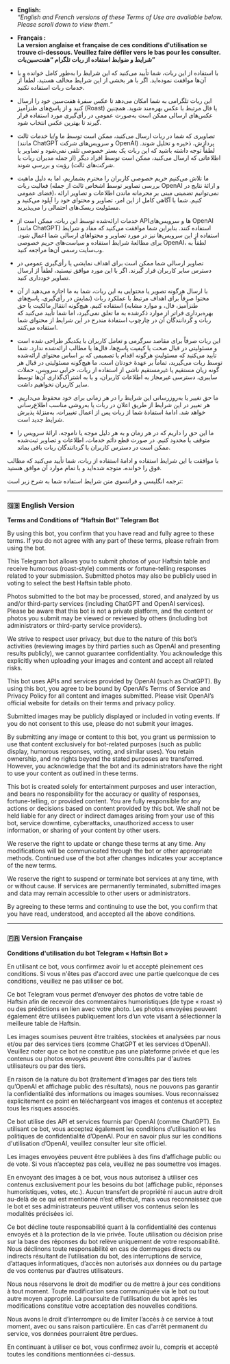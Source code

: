 - **English:**  
_“English and French versions of these Terms of Use are available below. Please scroll down to view them.”_

- **Français :**  
**La version anglaise et française de ces conditions d'utilisation se trouve ci-dessous. Veuillez faire défiler vers le bas pour les consulter.**
**شرایط و ضوابط استفاده از ربات تلگرام “هفت‌سین‌بات”** 

- با استفاده از این ربات، شما تأیید می‌کنید که این شرایط را به‌طور کامل خوانده‌ و با آن‌ها موافقت نموده‌اید. اگر با هر بخشی از این شرایط مخالف هستید، لطفاً از خدمات ربات استفاده نکنید.

- این ربات تلگرامی به شما امکان می‌دهد تا عکس سفرهٔ هفت‌سین خود را ارسال کنید و از پاسخ‌های طنزآمیز (Roast) یا فال مرتبط با عکس بهره‌مند شوید. همچنین عکس‌های ارسالی ممکن است به‌صورت عمومی در رأی‌گیری مورد استفاده قرار گیرند تا بهترین عکس انتخاب شود.

- تصاویری که شما در ربات ارسال می‌کنید، ممکن است توسط ما و/یا خدمات ثالث (مانند ChatGPT و سرویس‌های شرکت OpenAI) پردازش، ذخیره و تحلیل شوند. لطفاً توجه داشته باشید که این ربات یک بستر خصوصی تلقی نمی‌شود و تصاویر یا اطلاعاتی که ارسال می‌کنید، ممکن است توسط افراد دیگر (از جمله مدیران ربات یا شرکت‌های ثالث) رؤیت و بررسی شوند.

- ما تلاش می‌کنیم حریم خصوصی کاربران را محترم بشماریم، اما به دلیل ماهیت فعالیت ربات (بررسی تصاویر توسط اشخاص ثالث از جمله OpenAI و ارائهٔ نتایج در فضای عمومی)، نمی‌توانیم تضمینی مبنی بر محرمانه ماندن اطلاعات و تصاویر ارائه کنیم. شما با آگاهی کامل از این امر، تصاویر و محتوای خود را آپلود می‌کنید و مسئولیت ریسک‌های احتمالی را می‌پذیرید.

- خدمات ارائه‌شده توسط این ربات، ممکن است از APIها و سرویس‌های OpenAI (مانند ChatGPT) استفاده کنند. بنابراین شما موافقت می‌کنید که مفاد و شرایط استفاده از این سرویس‌ها نیز در مورد تصاویر و محتواهای ارسالی شما اعمال شود. برای مطالعهٔ شرایط استفاده و سیاست‌های حریم خصوصی OpenAI، لطفاً به وب‌سایت رسمی آن‌ها مراجعه کنید.

- تصاویر ارسالی شما ممکن است برای اهداف نمایشی یا رأی‌گیری عمومی در دسترس سایر کاربران قرار گیرند. اگر با این مورد موافق نیستید، لطفاً از ارسال تصاویر خودداری کنید.

- با ارسال هرگونه تصویر یا محتوایی به این ربات، شما به ما اجازه می‌دهید از آن محتوا صرفاً برای اهداف مرتبط با عملکرد ربات (نمایش در رأی‌گیری، پاسخ‌های طنزآمیز، فال، و موارد مشابه) استفاده کنیم. هیچ‌گونه انتقال مالکیت یا حق بهره‌برداری فراتر از موارد ذکرشده به ما تعلق نمی‌گیرد، اما شما تأیید می‌کنید که ربات و گردانندگان آن در چارچوب استفادهٔ مندرج در این شرایط از محتوای شما استفاده می‌کنند.

- این ربات صرفاً برای مقاصد سرگرمی و تعامل کاربران با یکدیگر طراحی شده است و مسئولیتی در قبال صحت یا کیفیت پاسخ‌ها، فال‌ها یا مطالب ارائه‌شده ندارد. شما تأیید می‌کنید که مسئولیت هرگونه اقدام یا تصمیمی که بر اساس محتوای ارائه‌شده توسط ربات می‌گیرید، تماماً بر عهدهٔ خودتان است. ما هیچ‌گونه مسئولیتی در قبال هر گونه زیان مستقیم یا غیرمستقیم ناشی از استفاده از ربات، خرابی سرویس، حملات سایبری، دسترسی غیرمجاز به اطلاعات کاربران، و یا به اشتراک‌گذاری آن‌ها توسط سایر کاربران نخواهیم داشت.

- ما حق تغییر یا به‌روزرسانی این شرایط را در هر زمانی برای خود محفوظ می‌داریم. هر تغییر در این شرایط از طریق اعلان در ربات یا به‌روشی مناسب اطلاع‌رسانی خواهد شد. ادامهٔ استفادهٔ شما از ربات پس از اعمال تغییرات، به‌منزلهٔ پذیرش شرایط جدید است.

- ما این حق را داریم که در هر زمان و به هر دلیل موجه یا ناموجه، ارائهٔ سرویس را متوقف یا محدود کنیم. در صورت قطع دائم خدمات، اطلاعات و تصاویر ثبت‌شده ممکن است در دسترس کاربران یا گردانندگان ربات باقی بماند.

با موافقت با این شرایط استفاده و ادامهٔ استفاده از ربات، شما تأیید می‌کنید که مطالب فوق را خوانده، متوجه شده‌اید و با تمام موارد آن موافق هستید.

ترجمه انگلیسی و فرانسوی متن شرایط استفاده شما به شرح زیر است:

---

### **🇬🇧 English Version**

**Terms and Conditions of “Haftsin Bot” Telegram Bot**

By using this bot, you confirm that you have read and fully agree to these terms. If you do not agree with any part of these terms, please refrain from using the bot.

This Telegram bot allows you to submit photos of your Haftsin table and receive humorous (roast-style) comments or fortune-telling responses related to your submission. Submitted photos may also be publicly used in voting to select the best Haftsin table photo.

Photos submitted to the bot may be processed, stored, and analyzed by us and/or third-party services (including ChatGPT and OpenAI services). Please be aware that this bot is not a private platform, and the content or photos you submit may be viewed or reviewed by others (including bot administrators or third-party service providers).

We strive to respect user privacy, but due to the nature of this bot’s activities (reviewing images by third parties such as OpenAI and presenting results publicly), we cannot guarantee confidentiality. You acknowledge this explicitly when uploading your images and content and accept all related risks.

This bot uses APIs and services provided by OpenAI (such as ChatGPT). By using this bot, you agree to be bound by OpenAI’s Terms of Service and Privacy Policy for all content and images submitted. Please visit OpenAI’s official website for details on their terms and privacy policy.

Submitted images may be publicly displayed or included in voting events. If you do not consent to this use, please do not submit your images.

By submitting any image or content to this bot, you grant us permission to use that content exclusively for bot-related purposes (such as public display, humorous responses, voting, and similar uses). You retain ownership, and no rights beyond the stated purposes are transferred. However, you acknowledge that the bot and its administrators have the right to use your content as outlined in these terms.

This bot is created solely for entertainment purposes and user interaction, and bears no responsibility for the accuracy or quality of responses, fortune-telling, or provided content. You are fully responsible for any actions or decisions based on content provided by this bot. We shall not be held liable for any direct or indirect damages arising from your use of this bot, service downtime, cyberattacks, unauthorized access to user information, or sharing of your content by other users.

We reserve the right to update or change these terms at any time. Any modifications will be communicated through the bot or other appropriate methods. Continued use of the bot after changes indicates your acceptance of the new terms.

We reserve the right to suspend or terminate bot services at any time, with or without cause. If services are permanently terminated, submitted images and data may remain accessible to other users or administrators.

By agreeing to these terms and continuing to use the bot, you confirm that you have read, understood, and accepted all the above conditions.

---

  ### **🇫🇷 Version Française**

**Conditions d'utilisation du bot Telegram « Haftsin Bot »**

En utilisant ce bot, vous confirmez avoir lu et accepté pleinement ces conditions. Si vous n'êtes pas d'accord avec une partie quelconque de ces conditions, veuillez ne pas utiliser ce bot.

Ce bot Telegram vous permet d’envoyer des photos de votre table de Haftsin afin de recevoir des commentaires humoristiques (de type « roast ») ou des prédictions en lien avec votre photo. Les photos envoyées peuvent également être utilisées publiquement lors d’un vote visant à sélectionner la meilleure table de Haftsin.

Les images soumises peuvent être traitées, stockées et analysées par nous et/ou par des services tiers (comme ChatGPT et les services d’OpenAI). Veuillez noter que ce bot ne constitue pas une plateforme privée et que les contenus ou photos envoyés peuvent être consultés par d'autres utilisateurs ou par des tiers.

En raison de la nature du bot (traitement d’images par des tiers tels qu’OpenAI et affichage public des résultats), nous ne pouvons pas garantir la confidentialité des informations ou images soumises. Vous reconnaissez explicitement ce point en téléchargeant vos images et contenus et acceptez tous les risques associés.

Ce bot utilise des API et services fournis par OpenAI (comme ChatGPT). En utilisant ce bot, vous acceptez également les conditions d’utilisation et les politiques de confidentialité d’OpenAI. Pour en savoir plus sur les conditions d'utilisation d’OpenAI, veuillez consulter leur site officiel.

Les images envoyées peuvent être publiées à des fins d’affichage public ou de vote. Si vous n’acceptez pas cela, veuillez ne pas soumettre vos images.

En envoyant des images à ce bot, vous nous autorisez à utiliser ces contenus exclusivement pour les besoins du bot (affichage public, réponses humoristiques, votes, etc.). Aucun transfert de propriété ni aucun autre droit au-delà de ce qui est mentionné n’est effectué, mais vous reconnaissez que le bot et ses administrateurs peuvent utiliser vos contenus selon les modalités précisées ici.

Ce bot décline toute responsabilité quant à la confidentialité des contenus envoyés et à la protection de la vie privée. Toute utilisation ou décision prise sur la base des réponses du bot relève uniquement de votre responsabilité. Nous déclinons toute responsabilité en cas de dommages directs ou indirects résultant de l’utilisation du bot, des interruptions de service, d’attaques informatiques, d’accès non autorisés aux données ou du partage de vos contenus par d’autres utilisateurs.

Nous nous réservons le droit de modifier ou de mettre à jour ces conditions à tout moment. Toute modification sera communiquée via le bot ou tout autre moyen approprié. La poursuite de l’utilisation du bot après les modifications constitue votre acceptation des nouvelles conditions.

Nous avons le droit d’interrompre ou de limiter l’accès à ce service à tout moment, avec ou sans raison particulière. En cas d'arrêt permanent du service, vos données pourraient être perdues.

En continuant à utiliser ce bot, vous confirmez avoir lu, compris et accepté toutes les conditions mentionnées ci-dessus.
